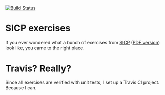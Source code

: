 [![Build Status](https://travis-ci.org/v--/sicp.svg?branch=master)](https://travis-ci.org/v--/sicp)

# SICP exercises

If you ever wondered what a bunch of exercises from [SICP](https://mitpress.mit.edu/sicp/) ([PDF version](https://github.com/sarabander/sicp-pdf)) look like, you came to the right place.

# Travis? Really?

Since all exercises are verified with unit tests, I set up a Travis CI project. Because I can.
